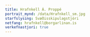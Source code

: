```yaml
---
title: Hrafnkell Á. Proppé
portrait_mynd: /data/Hrafnkell_sm.jpg
starfslysing: Svæðisskipulagstjóri
netfang: hrafnkell@borgarlinan.is
verkefnastjori: true
---
```


